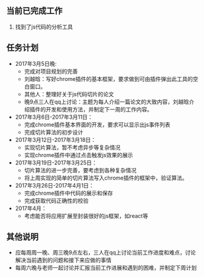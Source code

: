 ## 当前已完成工作

1. 找到了js代码的分析工具

## 任务计划

+ 2017年3月5日晚:
    + 完成对项目规划的完善
    + 刘越晗：写好chrome插件的基本框架，要求做到可由插件弹出此工具的空白窗口。
    + 其他人：整理好关于js代码切片的论文
    + 晚9点三人在qq上讨论：主题为每人介绍一篇论文的大致内容，刘越晗介绍插件的开发和使用方法，并制定下一周的工作内容。
+ 2017年3月6日-2017年3月11日：
    + 完成chrome插件基本界面的开发，要求可以显示出js事件列表
    + 完成切片算法的初步设计
+ 2017年3月12日-2017年3月18日：
    + 实现切片算法，暂不考虑异步等复杂情况
    + 实现chrome插件中通过点击触发js效果的展示
+ 2017年3月19日-2017年3月25日：
    + 切片算法的进一步完善，要考虑到各种复杂情况
    + 将上周实现的简单的切片算法写入chrome插件的框架中，验证算法。
+ 2017年3月26日-2017年4月1日：
    + 完成chrome插件中代码的展示和保存
    + 完成获取代码正确性的校验
+ 2017年4月：
    + 考虑能否将应用扩展至封装很好的js框架，如react等
    
## 其他说明

+ 应每周周一晚、周三晚9点左右，三人在qq上讨论当前工作进度和难点，讨论解决当前遇到的问题和接下来应做的事情
+ 每周六晚与老师一起讨论并汇报当前工作进展和遇到的困难，并制定下周计划